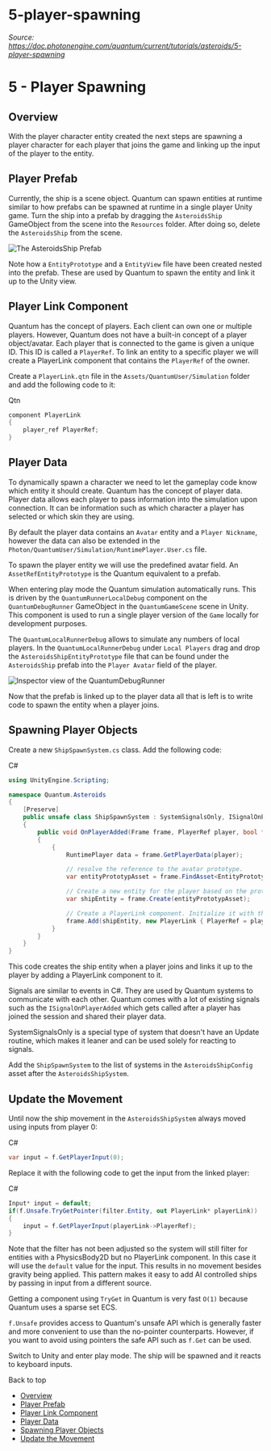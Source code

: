 # 5-player-spawning

_Source: https://doc.photonengine.com/quantum/current/tutorials/asteroids/5-player-spawning_

# 5 - Player Spawning

## Overview

With the player character entity created the next steps are spawning a player character for each player that joins the game and linking up the input of the player to the entity.

## Player Prefab

Currently, the ship is a scene object. Quantum can spawn entities at runtime similar to how prefabs can be spawned at runtime in a single player Unity game. Turn the ship into a prefab by dragging the `AsteroidsShip` GameObject from the scene into the `Resources` folder. After doing so, delete the `AsteroidsShip` from the scene.

![The AsteroidsShip Prefab](https://doc.photonengine.com/docs/img/quantum/v3/tutorials/asteroids/5-player-prefab.png)

Note how a `EntityPrototype` and a `EntityView` file have been created nested into the prefab. These are used by Quantum to spawn the entity and link it up to the Unity view.

## Player Link Component

Quantum has the concept of players. Each client can own one or multiple players. However, Quantum does not have a built-in concept of a player object/avatar. Each player that is connected to the game is given a unique ID. This ID is called a `PlayerRef`. To link an entity to a specific player we will create a PlayerLink component that contains the `PlayerRef` of the owner.

Create a `PlayerLink.qtn` file in the `Assets/QuantumUser/Simulation` folder and add the following code to it:

Qtn

```cs
component PlayerLink
{
    player_ref PlayerRef;
}

```

## Player Data

To dynamically spawn a character we need to let the gameplay code know which entity it should create. Quantum has the concept of player data. Player data allows each player to pass information into the simulation upon connection. It can be information such as which character a player has selected or which skin they are using.

By default the player data contains an `Avatar` entity and a `Player Nickname`, however the data can also be extended in the `Photon/QuantumUser/Simulation/RuntimePlayer.User.cs` file.

To spawn the player entity we will use the predefined avatar field. An `AssetRefEntityPrototype` is the Quantum equivalent to a prefab.

When entering play mode the Quantum simulation automatically runs. This is driven by the `QuantumRunnerLocalDebug` component on the `QuantumDebugRunner` GameObject in the `QuantumGameScene` scene in Unity. This component is used to run a single player version of the `Game` locally for development purposes.

The `QuantumLocalRunnerDebug` allows to simulate any numbers of local players. In the `QuantumLocalRunnerDebug` under `Local Players` drag and drop the `AsteroidsShipEntityPrototype` file that can be found under the `AsteroidsShip` prefab into the `Player Avatar` field of the player.

![Inspector view of the QuantumDebugRunner](https://doc.photonengine.com/docs/img/quantum/v3/tutorials/asteroids/5-runner-link-playerobject.png)

Now that the prefab is linked up to the player data all that is left is to write code to spawn the entity when a player joins.

## Spawning Player Objects

Create a new `ShipSpawnSystem.cs` class. Add the following code:

C#

```csharp
using UnityEngine.Scripting;

namespace Quantum.Asteroids
{
    [Preserve]
    public unsafe class ShipSpawnSystem : SystemSignalsOnly, ISignalOnPlayerAdded
    {
        public void OnPlayerAdded(Frame frame, PlayerRef player, bool firstTime)
        {
            {
                RuntimePlayer data = frame.GetPlayerData(player);

                // resolve the reference to the avatar prototype.
                var entityPrototypAsset = frame.FindAsset<EntityPrototype>(data.PlayerAvatar);

                // Create a new entity for the player based on the prototype.
                var shipEntity = frame.Create(entityPrototypAsset);

                // Create a PlayerLink component. Initialize it with the player. Add the component to the player entity.
                frame.Add(shipEntity, new PlayerLink { PlayerRef = player });
            }
        }
    }
}

```

This code creates the ship entity when a player joins and links it up to the player by adding a PlayerLink component to it.

Signals are similar to events in C#. They are used by Quantum systems to communicate with each other. Quantum comes with a lot of existing signals such as the `ISignalOnPlayerAdded` which gets called after a player has joined the session and shared their player data.

SystemSignalsOnly is a special type of system that doesn't have an Update routine, which makes it leaner and can be used solely for reacting to signals.

Add the `ShipSpawnSystem` to the list of systems in the `AsteroidsShipConfig` asset after the `AsteroidsShipSystem`.

## Update the Movement

Until now the ship movement in the `AsteroidsShipSystem` always moved using inputs from player 0:

C#

```csharp
var input = f.GetPlayerInput(0);

```

Replace it with the following code to get the input from the linked player:

C#

```csharp
Input* input = default;
if(f.Unsafe.TryGetPointer(filter.Entity, out PlayerLink* playerLink))
{
    input = f.GetPlayerInput(playerLink->PlayerRef);
}

```

Note that the filter has not been adjusted so the system will still filter for entities with a PhysicsBody2D but no PlayerLink component. In this case it will use the `default` value for the input. This results in no movement besides gravity being applied. This pattern makes it easy to add AI controlled ships by passing in input from a different source.

Getting a component using `TryGet` in Quantum is very fast `O(1)` because Quantum uses a sparse set ECS.

`f.Unsafe` provides access to Quantum's unsafe API which is generally faster and more convenient to use than the no-pointer counterparts. However, if you want to avoid using pointers the safe API such as `f.Get` can be used.

Switch to Unity and enter play mode. The ship will be spawned and it reacts to keyboard inputs.

Back to top

- [Overview](#overview)
- [Player Prefab](#player-prefab)
- [Player Link Component](#player-link-component)
- [Player Data](#player-data)
- [Spawning Player Objects](#spawning-player-objects)
- [Update the Movement](#update-the-movement)